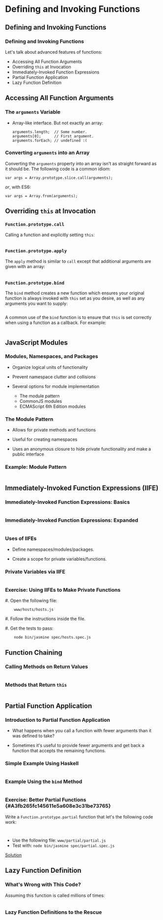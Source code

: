 # Defining and Invoking Functions

<div class="slides-only">

## Defining and Invoking Functions

### Defining and Invoking Functions

Let's talk about advanced features of functions:

  * Accessing All Function Arguments
  * Overriding `this` at Invocation
  * Immediately-Invoked Function Expressions
  * Partial Function Application
  * Lazy Function Definition

</div>

## Accessing All Function Arguments

### The `arguments` Variable

  * Array-like interface.  But not exactly an array:

    ~~~ {.javascript}
    arguments.length;  // Some number.
    arguments[0];      // First argument.
    arguments.forEach; // undefined :(
    ~~~

### Converting `arguments` into an Array

Converting the `arguments` property into an array isn't as straight
forward as it should be.  The following code is a common idiom:

~~~ {.javascript}
var args = Array.prototype.slice.call(arguments);
~~~

*or*, with ES6:

~~~ {.javascript}
var args = Array.from(arguments);
~~~

## Overriding `this` at Invocation

### `Function.prototype.call`

Calling a function and explicitly setting `this`:

~~~ {.javascript insert="../../src/examples/js/call.js"}
~~~

### `Function.prototype.apply`

The `apply` method is similar to `call` except that additional
arguments are given with an array:

~~~ {.javascript insert="../../src/examples/js/apply.js"}
~~~

### `Function.prototype.bind`

The `bind` method creates a new function which ensures your original
function is always invoked with `this` set as you desire, as well as
any arguments you want to supply:

~~~ {.javascript insert="../../src/examples/js/bind.js" token="simple"}
~~~

<div class="notes">

A common use of the `bind` function is to ensure that `this` is set
correctly when using a function as a callback.  For example:

~~~ {.javascript insert="../../src/examples/js/bind.js" token="callback"}
~~~

</div>

## JavaScript Modules

### Modules, Namespaces, and Packages

  * Organize logical units of functionality

  * Prevent namespace clutter and collisions

  * Several options for module implementation

    - The module pattern
    - CommonJS modules
    - ECMAScript 6th Edition modules

### The Module Pattern

  * Allows for private methods and functions

  * Useful for creating namespaces

  * Uses an anonymous closure to hide private functionality and make a
    public interface

### Example: Module Pattern

~~~ {.javascript include="../../src/examples/js/module.js"}
~~~

## Immediately-Invoked Function Expressions (IIFE)

### Immediately-Invoked Function Expressions: Basics

~~~ {.javascript insert="../../src/examples/js/iife.js" token="short"}
~~~

### Immediately-Invoked Function Expressions: Expanded

~~~ {.javascript insert="../../src/examples/js/iife.js" token="long"}
~~~

### Uses of IIFEs

  * Define namespaces/modules/packages.

  * Create a scope for private variables/functions.

### Private Variables via IIFE

~~~ {.javascript insert="../../src/examples/js/iife.js" token="private"}
~~~

### Exercise: Using IIFEs to Make Private Functions

  #. Open the following file:

        www/hosts/hosts.js

  #. Follow the instructions inside the file.

  #. Get the tests to pass:

        node bin/jasmine spec/hosts.spec.js

## Function Chaining

### Calling Methods on Return Values

~~~ {.javascript insert="../../src/examples/js/chaining.js" token="string"}
~~~

### Methods that Return `this`

~~~ {.javascript insert="../../src/examples/js/chaining.js" token="this"}
~~~

## Partial Function Application

### Introduction to Partial Function Application

  * What happens when you call a function with fewer arguments than it
    was defined to take?

  * Sometimes it's useful to provide fewer arguments and get back a
    function that accepts the remaining functions.

### Simple Example Using Haskell

~~~ {.haskell insert="../../src/examples/js/partial.hs"}
~~~

### Example Using the `bind` Method

~~~ {.javascript insert="../../src/examples/js/partial.js" token="example"}
~~~

### Exercise: Better Partial Functions {#A3fb265fc145611e5a608e3c31be73765}

Write a `Function.prototype.partial` function that let's the following
code work:

~~~ {.javascript insert="../../src/spec/partial.spec.js" token="obj.add"}
~~~
~~~ {.javascript insert="../../src/spec/partial.spec.js" token="add10"}
~~~

  - Use the following file: `www/partial/partial.js`
  - Test with: `node bin/jasmine spec/partial.spec.js`

<div class="notes">

[Solution](#A9ce43ba0145711e59d49ef5d2850e438)

</div>

## Lazy Function Definition

### What's Wrong with This  Code?

Assuming this function is called millions of times:

~~~ {.javascript insert="../../src/examples/js/lazydef.js" token="slow"}
~~~

### Lazy Function Definitions to the Rescue

~~~ {.javascript insert="../../src/examples/js/lazydef.js" token="fixed"}
~~~
